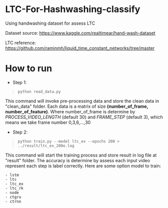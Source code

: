 # LTC-For-Hashwashing-classify
Using handwashing dataset for assess LTC

Dataset source: https://www.kaggle.com/realtimear/hand-wash-dataset

LTC reference: https://github.com/raminmh/liquid_time_constant_networks/tree/master

# How to run
- Step 1: 

> `python read_data.py`

This command will invoke pre-processing data and store the clean data in "clean_data" folder. Each data is a matrix of size **(number_of_frame, number_of_feature)**. Where number_of_frame is determine by *PROCESS_VIDEO_LENGTH* (default 30) and *FRAME_STEP* (default 3), which means we take frame number 0,3,6,...,30 

- Step 2:

> `python train.py --model ltc_ex --epochs 200 > ../result/ltc_ex_200e.log`

This command will start the training process and store result in log file at "result" folder. The accuracy is determine by assess each input video represent each step is label correctly. Here are some option model to train:

    - lstm
    - ltc
    - ltc_ex
    - ltc_rk
    - node
    - ctgru
    - ctrnn
